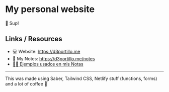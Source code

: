 # My personal website

👋 Sup!

## Links / Resources

- 💻 Website: https://d3portillo.me
- 📓 My Notes: https://d3portillo.me/notes
- [👩‍💻 Ejemplos usados en mis Notas](./examples)

---

This was made using Saber, Tailwind CSS, Netlify stuff (functions, forms) and a lot of coffee 💛
